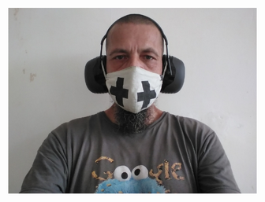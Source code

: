 ![](https://github.com/nondejus/google-patent/blob/main/google%20tshirt/ArtBoard%20Image%20(72).jpg) 

